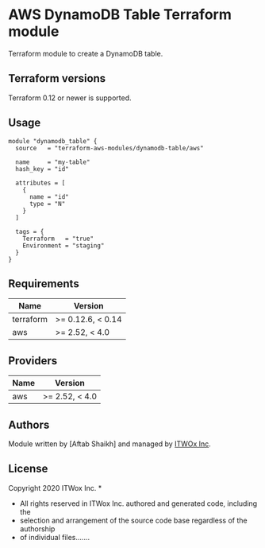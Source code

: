 # AWS DynamoDB Table Terraform module

Terraform module to create a DynamoDB table.

## Terraform versions

Terraform 0.12 or newer is supported.

## Usage

```hcl
module "dynamodb_table" {
  source   = "terraform-aws-modules/dynamodb-table/aws"

  name     = "my-table"
  hash_key = "id"

  attributes = [
    {
      name = "id"
      type = "N"
    }
  ]

  tags = {
    Terraform   = "true"
    Environment = "staging"
  }
}
```
## Requirements

| Name | Version |
|------|---------|
| terraform | >= 0.12.6, < 0.14 |
| aws | >= 2.52, < 4.0 |

## Providers

| Name | Version |
|------|---------|
| aws | >= 2.52, < 4.0 |


## Authors

Module written by [Aftab Shaikh] and managed by [ITWOx Inc](https://itwox.com/).

## License

Copyright 2020 ITWox Inc.
 * 
 * All rights reserved in ITWox Inc. authored and generated code, including the
 * selection and arrangement of the source code base regardless of the authorship
 * of individual files.......

